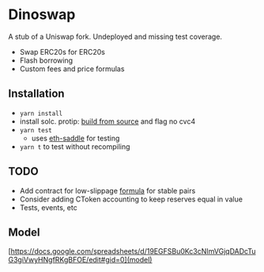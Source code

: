 # Dinoswap

A stub of a Uniswap fork. Undeployed and missing test coverage.

* Swap ERC20s for ERC20s
* Flash borrowing
* Custom fees and price formulas

## Installation

* `yarn install` 
* install solc. protip: [build from source](https://solidity.readthedocs.io/en/latest/installing-solidity.html#building-from-source) and flag no cvc4
* `yarn test`
	* uses [eth-saddle](https://www.npmjs.com/package/eth-saddle) for testing
* `yarn t` to test without recompiling

## TODO

* Add contract for low-slippage [formula](https://devpost.com/software/squink) for stable pairs
* Consider adding CToken accounting to keep reserves equal in value
* Tests, events, etc

## Model 

[https://docs.google.com/spreadsheets/d/19EGFSBu0Kc3cNImVGjqDADcTuG3giVwyHNgfRKgBFOE/edit#gid=0](model)